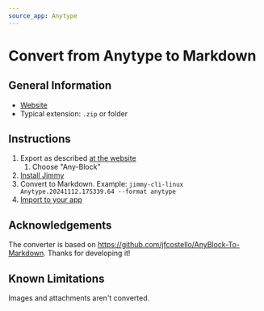 ```yaml
---
source_app: Anytype
---
```


# Convert from Anytype to Markdown

## General Information

- [Website](https://anytype.io/)
- Typical extension: `.zip` or folder

## Instructions

1. Export as described [at the website](https://doc.anytype.io/anytype-docs/basics/import-export)
    1. Choose "Any-Block"
2. [Install Jimmy](../index.md#installation)
3. Convert to Markdown. Example: `jimmy-cli-linux Anytype.20241112.175339.64 --format anytype`
4. [Import to your app](../import_instructions.md)

## Acknowledgements

The converter is based on <https://github.com/jfcostello/AnyBlock-To-Markdown>. Thanks for developing it!

## Known Limitations

Images and attachments aren't converted.

